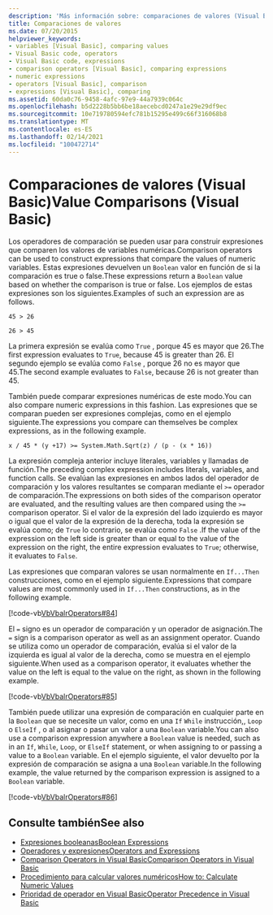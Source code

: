 ```yaml
---
description: 'Más información sobre: comparaciones de valores (Visual Basic)'
title: Comparaciones de valores
ms.date: 07/20/2015
helpviewer_keywords:
- variables [Visual Basic], comparing values
- Visual Basic code, operators
- Visual Basic code, expressions
- comparison operators [Visual Basic], comparing expressions
- numeric expressions
- operators [Visual Basic], comparison
- expressions [Visual Basic], comparing
ms.assetid: 60da0c76-9458-4afc-97e9-44a7939c064c
ms.openlocfilehash: b5d2228b5bb6be18aecebcd0247a1e29e29df9ec
ms.sourcegitcommit: 10e719780594efc781b15295e499c66f316068b8
ms.translationtype: MT
ms.contentlocale: es-ES
ms.lasthandoff: 02/14/2021
ms.locfileid: "100472714"
---
```

# <a name="value-comparisons-visual-basic"></a><span data-ttu-id="7d950-103">Comparaciones de valores (Visual Basic)</span><span class="sxs-lookup"><span data-stu-id="7d950-103">Value Comparisons (Visual Basic)</span></span>

<span data-ttu-id="7d950-104">Los operadores de comparación se pueden usar para construir expresiones que comparen los valores de variables numéricas.</span><span class="sxs-lookup"><span data-stu-id="7d950-104">Comparison operators can be used to construct expressions that compare the values of numeric variables.</span></span> <span data-ttu-id="7d950-105">Estas expresiones devuelven un `Boolean` valor en función de si la comparación es true o false.</span><span class="sxs-lookup"><span data-stu-id="7d950-105">These expressions return a `Boolean` value based on whether the comparison is true or false.</span></span> <span data-ttu-id="7d950-106">Los ejemplos de estas expresiones son los siguientes.</span><span class="sxs-lookup"><span data-stu-id="7d950-106">Examples of such an expression are as follows.</span></span>  
  
 `45 > 26`  
  
 `26 > 45`  
  
 <span data-ttu-id="7d950-107">La primera expresión se evalúa como `True` , porque 45 es mayor que 26.</span><span class="sxs-lookup"><span data-stu-id="7d950-107">The first expression evaluates to `True`, because 45 is greater than 26.</span></span> <span data-ttu-id="7d950-108">El segundo ejemplo se evalúa como `False` , porque 26 no es mayor que 45.</span><span class="sxs-lookup"><span data-stu-id="7d950-108">The second example evaluates to `False`, because 26 is not greater than 45.</span></span>  
  
 <span data-ttu-id="7d950-109">También puede comparar expresiones numéricas de este modo.</span><span class="sxs-lookup"><span data-stu-id="7d950-109">You can also compare numeric expressions in this fashion.</span></span> <span data-ttu-id="7d950-110">Las expresiones que se comparan pueden ser expresiones complejas, como en el ejemplo siguiente.</span><span class="sxs-lookup"><span data-stu-id="7d950-110">The expressions you compare can themselves be complex expressions, as in the following example.</span></span>  
  
 `x / 45 * (y +17) >= System.Math.Sqrt(z) / (p - (x * 16))`  
  
 <span data-ttu-id="7d950-111">La expresión compleja anterior incluye literales, variables y llamadas de función.</span><span class="sxs-lookup"><span data-stu-id="7d950-111">The preceding complex expression includes literals, variables, and function calls.</span></span> <span data-ttu-id="7d950-112">Se evalúan las expresiones en ambos lados del operador de comparación y los valores resultantes se comparan mediante el `>=` operador de comparación.</span><span class="sxs-lookup"><span data-stu-id="7d950-112">The expressions on both sides of the comparison operator are evaluated, and the resulting values are then compared using the `>=` comparison operator.</span></span> <span data-ttu-id="7d950-113">Si el valor de la expresión del lado izquierdo es mayor o igual que el valor de la expresión de la derecha, toda la expresión se evalúa como; de `True` lo contrario, se evalúa como `False` .</span><span class="sxs-lookup"><span data-stu-id="7d950-113">If the value of the expression on the left side is greater than or equal to the value of the expression on the right, the entire expression evaluates to `True`; otherwise, it evaluates to `False`.</span></span>  
  
 <span data-ttu-id="7d950-114">Las expresiones que comparan valores se usan normalmente en `If...Then` construcciones, como en el ejemplo siguiente.</span><span class="sxs-lookup"><span data-stu-id="7d950-114">Expressions that compare values are most commonly used in `If...Then` constructions, as in the following example.</span></span>  
  
 [!code-vb[VbVbalrOperators#84](~/samples/snippets/visualbasic/VS_Snippets_VBCSharp/VbVbalrOperators/VB/Class1.vb#84)]  
  
 <span data-ttu-id="7d950-115">El `=` signo es un operador de comparación y un operador de asignación.</span><span class="sxs-lookup"><span data-stu-id="7d950-115">The `=` sign is a comparison operator as well as an assignment operator.</span></span> <span data-ttu-id="7d950-116">Cuando se utiliza como un operador de comparación, evalúa si el valor de la izquierda es igual al valor de la derecha, como se muestra en el ejemplo siguiente.</span><span class="sxs-lookup"><span data-stu-id="7d950-116">When used as a comparison operator, it evaluates whether the value on the left is equal to the value on the right, as shown in the following example.</span></span>  
  
 [!code-vb[VbVbalrOperators#85](~/samples/snippets/visualbasic/VS_Snippets_VBCSharp/VbVbalrOperators/VB/Class1.vb#85)]  
  
 <span data-ttu-id="7d950-117">También puede utilizar una expresión de comparación en cualquier parte en la `Boolean` que se necesite un valor, como en una `If` `While` instrucción,, `Loop` o `ElseIf` , o al asignar o pasar un valor a una `Boolean` variable.</span><span class="sxs-lookup"><span data-stu-id="7d950-117">You can also use a comparison expression anywhere a `Boolean` value is needed, such as in an `If`, `While`, `Loop`, or `ElseIf` statement, or when assigning to or passing a value to a `Boolean` variable.</span></span> <span data-ttu-id="7d950-118">En el ejemplo siguiente, el valor devuelto por la expresión de comparación se asigna a una `Boolean` variable.</span><span class="sxs-lookup"><span data-stu-id="7d950-118">In the following example, the value returned by the comparison expression is assigned to a `Boolean` variable.</span></span>  
  
 [!code-vb[VbVbalrOperators#86](~/samples/snippets/visualbasic/VS_Snippets_VBCSharp/VbVbalrOperators/VB/Class1.vb#86)]  
  
## <a name="see-also"></a><span data-ttu-id="7d950-119">Consulte también</span><span class="sxs-lookup"><span data-stu-id="7d950-119">See also</span></span>

- [<span data-ttu-id="7d950-120">Expresiones booleanas</span><span class="sxs-lookup"><span data-stu-id="7d950-120">Boolean Expressions</span></span>](boolean-expressions.md)
- [<span data-ttu-id="7d950-121">Operadores y expresiones</span><span class="sxs-lookup"><span data-stu-id="7d950-121">Operators and Expressions</span></span>](index.md)
- [<span data-ttu-id="7d950-122">Comparison Operators in Visual Basic</span><span class="sxs-lookup"><span data-stu-id="7d950-122">Comparison Operators in Visual Basic</span></span>](comparison-operators.md)
- [<span data-ttu-id="7d950-123">Procedimiento para calcular valores numéricos</span><span class="sxs-lookup"><span data-stu-id="7d950-123">How to: Calculate Numeric Values</span></span>](how-to-calculate-numeric-values.md)
- [<span data-ttu-id="7d950-124">Prioridad de operador en Visual Basic</span><span class="sxs-lookup"><span data-stu-id="7d950-124">Operator Precedence in Visual Basic</span></span>](../../../language-reference/operators/operator-precedence.md)
